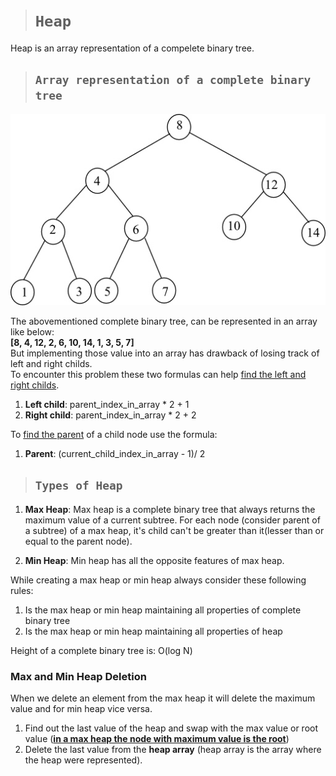 > # **```Heap```**
Heap is an array representation of a compelete binary tree.

> ## **```Array representation of a complete binary tree```**

![complete_binary_tree](./complete_binary_tree.png)

The abovementioned complete binary tree, can be represented in an array like below:   
**[8, 4, 12, 2, 6, 10, 14, 1, 3, 5, 7]**  
But implementing those value into an array has drawback of losing track of left and right childs.  
To encounter this problem these two formulas can help <ins>find the left and right childs</ins>.
1. **Left child**: parent_index_in_array * 2 + 1
2. **Right child**: parent_index_in_array * 2 + 2

To <ins>find the parent</ins> of a child node use the formula:
1. **Parent**:  (current_child_index_in_array - 1)/ 2

> ## **```Types of Heap```**
1. **Max Heap**: Max heap is a complete binary tree that always returns the maximum value of a current subtree.
For each node (consider parent of a subtree) of a max heap, it's child can't be greater than it(lesser than or equal to the parent node).

2. **Min Heap**: Min heap has all the opposite features of max heap.

While creating a max heap or min heap always consider these following rules:
1. Is the max heap or min heap maintaining all properties of complete binary tree
2. Is the max heap or min heap maintaining all properties of heap

Height of a complete binary tree is: O(log N)

### **Max and Min Heap Deletion**
When we delete an element from the max heap it will delete the maximum value and for min heap vice versa.

1. Find out the last value of the heap and swap with the max value or root value (**<ins>in a max heap the node with maximum value is the root</ins>**)
2. Delete the last value from the **heap array** (heap array is the array where the heap were represented).